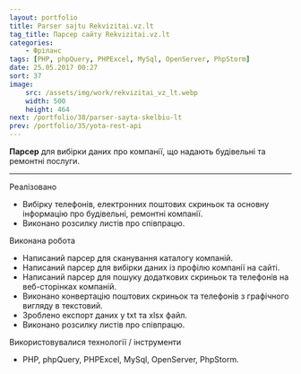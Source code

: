 ```yaml
---
layout: portfolio
title: Parser sajtu Rekvizitai.vz.lt
tag_title: Парсер сайту Rekvizitai.vz.lt
categories:
    - Фріланс
tags: [PHP, phpQuery, PHPExcel, MySql, OpenServer, PhpStorm]
date: 25.05.2017 00:27
sort: 37
image: 
    src: /assets/img/work/rekvizitai_vz_lt.webp 
    width: 500
    height: 464
next: /portfolio/38/parser-sayta-skelbiu-lt
prev: /portfolio/35/yota-rest-api
---
```


**Парсер** для вибірки даних про компанії, що надають будівельні та ремонтні послуги.

---

Реалізовано

* Вибірку телефонів, електронних поштових скриньок та основну інформацію про будівельні, ремонтні компанії.
* Виконано розсилку листів про співпрацю.

Виконана робота

* Написаний парсер для сканування каталогу компаній.
* Написаний парсер для вибірки даних із профілю компанії на сайті.
* Написаний парсер для пошуку додаткових скриньок та телефонів на веб-сторінках компаній.
* Виконано конвертацію поштових скриньок та телефонів з графічного вигляду в текстовий.
* Зроблено експорт даних у txt та xlsx файл.
* Виконано розсилку листів про співпрацю.

Використовувалися технології / інструменти

* PHP, phpQuery, PHPExcel, MySql, OpenServer, PhpStorm.
